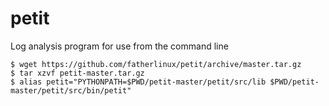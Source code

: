 # petit
Log analysis program for use from the command line
```
$ wget https://github.com/fatherlinux/petit/archive/master.tar.gz
$ tar xzvf petit-master.tar.gz
$ alias petit="PYTHONPATH=$PWD/petit-master/petit/src/lib $PWD/petit-master/petit/src/bin/petit"
```
